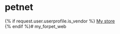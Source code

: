 # petnet
{% if request.user.userprofile.is_vendor %}
                    <a href="{% url 'my_store' %}" class="py-2 px-2 bg-teal-800 text-white rounded-xl hover:bg-teal-900">
                        My store
                    </a>    
                {% endif %}# my_forpet_web
